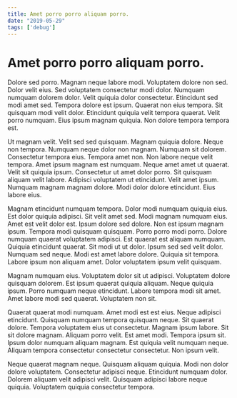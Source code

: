```yaml
---
title: Amet porro porro aliquam porro.
date: "2019-05-29"
tags: ['debug']
---
```


# Amet porro porro aliquam porro.

Dolore sed porro. Magnam neque labore modi. Voluptatem dolore non sed. Dolor velit eius. Sed voluptatem consectetur modi dolor. Numquam numquam dolorem dolor. Velit quiquia dolor consectetur. Etincidunt sed modi amet sed. Tempora dolore est ipsum. Quaerat non eius tempora. Sit quisquam modi velit dolor. Etincidunt quiquia velit tempora quaerat. Velit porro numquam. Eius ipsum magnam quiquia. Non dolore tempora tempora est.

Ut magnam velit. Velit sed sed quisquam. Magnam quiquia dolore. Neque non tempora. Numquam neque dolor non magnam. Numquam sit dolorem. Consectetur tempora eius. Tempora amet non. Non labore neque velit tempora. Amet ipsum magnam est numquam. Neque amet amet ut quaerat. Velit sit quiquia ipsum. Consectetur ut amet dolor porro. Sit quisquam aliquam velit labore. Adipisci voluptatem ut etincidunt. Velit amet ipsum. Numquam magnam magnam dolore. Modi dolor dolore etincidunt. Eius labore eius.

Magnam etincidunt numquam tempora. Dolor modi numquam quiquia eius. Est dolor quiquia adipisci. Sit velit amet sed. Modi magnam numquam eius. Amet est velit dolor est. Ipsum dolore sed dolore. Non est ipsum magnam ipsum. Tempora modi quisquam quisquam. Porro porro modi porro. Dolore numquam quaerat voluptatem adipisci. Est quaerat est aliquam numquam. Quiquia etincidunt quaerat. Sit modi ut ut dolor. Ipsum sed sed velit dolor. Numquam sed neque. Modi est amet labore dolore. Quiquia sit tempora. Labore ipsum non aliquam amet. Dolor voluptatem ipsum velit quisquam.

Magnam numquam eius. Voluptatem dolor sit ut adipisci. Voluptatem dolore quisquam dolorem. Est ipsum quaerat quiquia aliquam. Neque quiquia ipsum. Porro numquam neque etincidunt. Labore tempora modi sit amet. Amet labore modi sed quaerat. Voluptatem non sit.

Quaerat quaerat modi numquam. Amet modi est est eius. Neque adipisci etincidunt. Quisquam numquam tempora quisquam neque. Sit quaerat dolore. Tempora voluptatem eius ut consectetur. Magnam ipsum labore. Sit sit dolore magnam. Aliquam porro velit. Est amet modi. Tempora ipsum sit. Ipsum dolor numquam aliquam magnam. Est quiquia velit numquam neque. Aliquam tempora consectetur consectetur consectetur. Non ipsum velit.

Neque quaerat magnam neque. Quisquam aliquam quiquia. Modi non dolor dolore voluptatem. Consectetur adipisci neque. Etincidunt numquam dolor. Dolorem aliquam velit adipisci velit. Quisquam adipisci labore neque quiquia. Voluptatem quiquia consectetur tempora.
